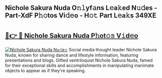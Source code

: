 ## Nichole Sakura Nuda O𝚗𝚕yf𝚊ns L𝚎a𝚔ed N𝚞𝚍es - Part-XdF P𝚑𝚘tos Vi𝚍𝚎o - H𝚘𝚝 Part L𝚎a𝚔s 349XE

# <h2><a href="http://kf3z0xg.oniu.top/?m=Nichole+Sakura+Nuda">🔗👉 🔴 Nichole Sakura Nuda P𝚑ot𝚘𝚜 V𝚒d𝚎o</a></h2>

[![Nichole Sakura Nuda Nu𝚍e𝚜](https://i.imgur.com/0qMVB7G.gif)](http://kf3z0xg.oniu.top/?m=Nichole+Sakura+Nuda)
Social media thought leader Nichole Sakura Nuda, known for sharing dance and lifestyle information, featuring presentations and blogs. Gifted ventriloquist Nichole Sakura Nuda, famed for their exceptional skills and accomplishments in manipulating inanimate objects to appear as if they're speaking.  
